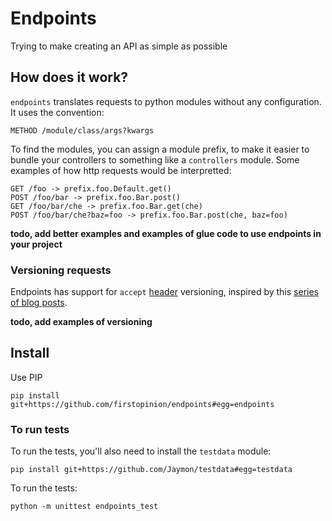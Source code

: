 # Endpoints

Trying to make creating an API as simple as possible

## How does it work?

`endpoints` translates requests to python modules without any configuration. It uses the convention:

    METHOD /module/class/args?kwargs

To find the modules, you can assign a module prefix, to make it easier to bundle your controllers to something like a `controllers` module. Some examples of how http requests would be interpretted:

    GET /foo -> prefix.foo.Default.get()
    POST /foo/bar -> prefix.foo.Bar.post()
    GET /foo/bar/che -> prefix.foo.Bar.get(che)
    POST /foo/bar/che?baz=foo -> prefix.foo.Bar.post(che, baz=foo)

**todo, add better examples and examples of glue code to use endpoints in your project**

### Versioning requests

Endpoints has support for `accept` [header](http://www.w3.org/Protocols/rfc2616/rfc2616-sec14.html) versioning, inspired by this [series of blog posts](http://urthen.github.io/2013/05/09/ways-to-version-your-api/).

**todo, add examples of versioning**

## Install

Use PIP

    pip install git+https://github.com/firstopinion/endpoints#egg=endpoints

### To run tests

To run the tests, you'll also need to install the `testdata` module: 

    pip install git+https://github.com/Jaymon/testdata#egg=testdata

To run the tests:

    python -m unittest endpoints_test

